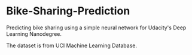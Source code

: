 # Bike-Sharing-Prediction
Predicting bike sharing using a simple neural network for Udacity's Deep Learning Nanodegree. 

The dataset is from UCI Machine Learning Database.
